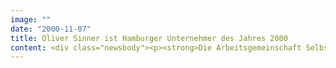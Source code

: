 ```yaml
---
image: ""
date: "2000-11-07"
title: Oliver Sinner ist Hamburger Unternehmer des Jahres 2000
content: <div class="newsbody"><p><strong>Die Arbeitsgemeinschaft Selbständiger Unternehmer (ASU), der Bundesverband Junger Unternehmer (BJU) und die Hamburger Sparkasse wählten Oliver Sinner, Firmengründer und Vorstandsvorsitzender der SinnerSchrader AG, zum "Hamburger Unternehmer des Jahres 2000".</strong></p><p>Ohne je einen Kredit in Anspruch genommen zu haben, hält er gemeinsam mit seinem Partner Matthias Schrader das Unternehmen seit 1996 auf Erfolgs- und Wachstumskurs.</p><p>Seit 1994 verleihen die ASU und der BJU des Regionalkreises Hamburg gemeinsam mit der Haspa, Deutschlands größter Sparkasse, den symbolischen Preis "Hanseat" an herausragende Unternehmer der Hansestadt. Kriterien für die Wahl sind nicht spektakuläre Einzelerfolge, sondern in erster Linie Aspekte wie Unternehmensentwicklung, Produkt- und Marketingideen, aber auch Risikobereitschaft und Mitarbeiterführung.</p></div>
---
```

